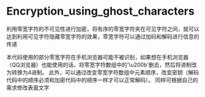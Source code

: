 # Encryption_using_ghost_characters
利用零宽字符的不可见性进行加密，将有序的零宽字符夹在可见字符之间，就可以达到利用可见字符隐藏零宽字符的效果，零宽字符可以通过加码和解码进行信息的传递

本代码使用的部分零宽字符在手机浏览器可能不被识别，如果想在手机浏览器（QQ浏览器）也能使用的话，将零宽字符数组中的'\u200b'删去，然后将进制改为转换为4进制。
此外，可以通过改变零宽字符数组中元素顺序，改变密钥（解码代码中的顺序必须和加密代码中的顺序一样才可以正常解码）。
同样可根据自己的需求修改表面文字
